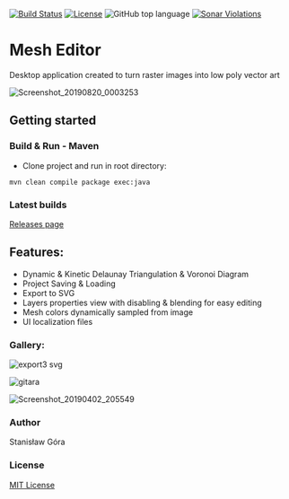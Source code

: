 [![Build Status](https://travis-ci.org/stasgora/mesh-editor.svg?branch=master)](https://travis-ci.org/stasgora/mesh-editor)
[![License](https://img.shields.io/github/license/stasgora/mesh-editor?color=blueviolet)](https://github.com/stasgora/mesh-editor/blob/master/LICENSE)
![GitHub top language](https://img.shields.io/github/languages/top/stasgora/mesh-editor)
[![Sonar Violations](https://img.shields.io/sonar/violations/stasgora.mesh-editor:mesh-editor?format=long&server=https%3A%2F%2Fsonarcloud.io)](https://sonarcloud.io/dashboard?id=stasgora.mesh-editor%3Amesh-editor)

# Mesh Editor
Desktop application created to turn raster images into low poly vector art

![Screenshot_20190820_0003253](https://user-images.githubusercontent.com/8643919/63635464-3d0f8500-c663-11e9-868c-a98127023140.png)

## Getting started
### Build & Run - Maven
- Clone project and run in root directory:

```mvn clean compile package exec:java```

### Latest builds
[Releases page](https://github.com/stasgora/mesh-editor/releases)

## Features:
- Dynamic & Kinetic Delaunay Triangulation & Voronoi Diagram
- Project Saving & Loading
- Export to SVG
- Layers properties view with disabling & blending for easy editing
- Mesh colors dynamically sampled from image
- UI localization files

### Gallery:
![export3 svg](https://user-images.githubusercontent.com/8643919/63369690-c469a980-c380-11e9-9220-5324ff78196a.png)

![gitara](https://user-images.githubusercontent.com/8643919/57648388-ad6b2c80-75c5-11e9-9e76-8a9d2710894d.png)

![Screenshot_20190402_205549](https://user-images.githubusercontent.com/8643919/55430569-c0361e80-558e-11e9-8acd-6a80fb15fac1.png)

### Author
Stanisław Góra

### License
[MIT License](http://www.opensource.org/licenses/mit-license.php)
